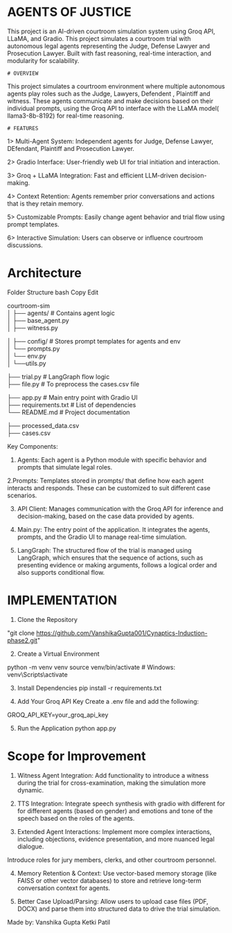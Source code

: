 # AGENTS OF JUSTICE
This project is an AI-driven courtroom simulation system using Groq API, LLaMA, and Gradio. This project simulates a courtroom trial with autonomous legal agents representing the Judge, Defense Lawyer and Prosecution Lawyer. Built with fast reasoning, real-time interaction, and modularity for scalability.

    # OVERVIEW
This project simulates a courtroom environment where multiple autonomous agents play roles such as the Judge, Lawyers, Defendent , Plaintiff and witness. These agents communicate and make decisions based on their individual prompts, using the Groq API to interface with the LLaMA model( llama3-8b-8192) for real-time reasoning.

    # FEATURES
1> Multi-Agent System: Independent agents for Judge, Defense Lawyer, DEfendant, Plaintiff and Prosecution Lawyer.

2> Gradio Interface: User-friendly web UI for trial initiation and interaction.

3> Groq + LLaMA Integration: Fast and efficient LLM-driven decision-making.

4> Context Retention: Agents remember prior conversations and actions that is they retain memory.

5> Customizable Prompts: Easily change agent behavior and trial flow using prompt templates.

6> Interactive Simulation: Users can observe or influence courtroom discussions.




  #  Architecture
Folder Structure
bash
Copy
Edit


courtroom-sim<br>
│
├── agents/                            # Contains agent logic <br>
│   ├── base_agent.py            
│   ├── witness.py           

│
├── config/                     # Stores prompt templates for agents and env<br>
│   └── prompts.py<br>
│   └── env.py<br>
│   └──utils.py


├── trial.py                       # LangGraph flow logic<br>
├── file.py                        # To preprocess the cases.csv file <br>


├── app.py                      # Main entry point with Gradio UI<br>
├── requirements.txt             # List of dependencies<br>
└── README.md                    # Project documentation<br>

├── processed_data.csv          
├── cases.csv

  Key Components:
1. Agents: Each agent is a Python module with specific behavior and prompts that simulate legal roles.
   
2.Prompts: Templates stored in prompts/ that define how each agent interacts and responds. These can be customized to suit different case scenarios.

3. API Client: Manages communication with the Groq API for inference and decision-making, based on the case data provided by agents.

   
4. Main.py: The entry point of the application. It integrates the agents, prompts, and the Gradio UI to manage real-time simulation.
   
5. LangGraph: The structured flow of the trial is managed using LangGraph, which ensures that the sequence of actions, such as presenting evidence or making arguments, follows a logical 
   order and also supports conditional flow.


  # IMPLEMENTATION
1. Clone the Repository

"git clone https://github.com/VanshikaGupta001/Cynaptics-Induction-phase2.git"


2. Create a Virtual Environment

python -m venv venv
source venv/bin/activate  # Windows: venv\Scripts\activate

3. Install Dependencies
pip install -r requirements.txt


5. Add Your Groq API Key
Create a .env file and add the following:

GROQ_API_KEY=your_groq_api_key

5. Run the Application
python app.py


# Scope for Improvement
1. Witness Agent Integration:
Add functionality to introduce a witness during the trial for cross-examination, making the simulation more dynamic.

2. TTS Integration:
    Integrate speech synthesis with gradio with different for for different agents (based on gender) and emotions and tone of the speech based on the roles of the agents.

3. Extended Agent Interactions:
Implement more complex interactions, including objections, evidence presentation, and more nuanced legal dialogue.

Introduce roles for jury members, clerks, and other courtroom personnel.

4. Memory Retention & Context:
Use vector-based memory storage (like FAISS or other vector databases) to store and retrieve long-term conversation context for agents.

5. Better Case Upload/Parsing:
Allow users to upload case files (PDF, DOCX) and parse them into structured data to drive the trial simulation.

Made by:
Vanshika Gupta 
Ketki Patil
